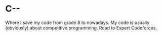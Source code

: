 # C--
Where I save my code from grade 8 to nowadays. 
My code is usually (obviously) about competitive programming.
Road to Expert Codeforces.

